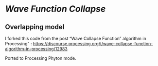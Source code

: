 # *Wave Function Collapse*
## Overlapping model ##

I forked this code from the post  “Wave Collapse Function” algorithm in Processing" : https://discourse.processing.org/t/wave-collapse-function-algorithm-in-processing/12983

Ported to Processing Phyton mode.
